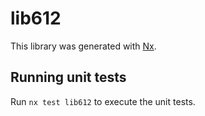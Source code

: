 # lib612

This library was generated with [Nx](https://nx.dev).

## Running unit tests

Run `nx test lib612` to execute the unit tests.
